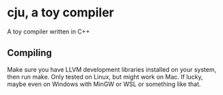 # cju, a toy compiler

A toy compiler written in C++

## Compiling

Make sure you have LLVM development libraries installed on your system, then run make. Only tested on Linux, but might work on Mac. If lucky, maybe even on Windows with MinGW or WSL or something like that.